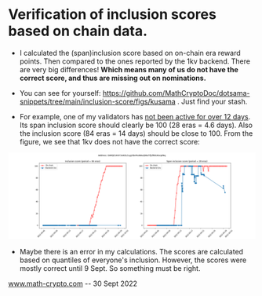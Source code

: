 # Verification of inclusion scores based on chain data.

- I calculated the (span)inclusion score based on on-chain era reward points. Then compared to the ones reported by the 1kv backend. There are very big 
differences! **Which means many of us do not have the correct score, and thus are missing out on nominations.**

- You can see for yourself: https://github.com/MathCryptoDoc/dotsama-snippets/tree/main/inclusion-score/figs/kusama . Just find your stash.

- For example, one of my validators has [not been active for over 12 
days](https://kusama.subscan.io/validator/EARQCUK4Y3oN3LCuyjriBxPesNAuQWa7ifjsfNSU6srpFAq?tab=era). Its span inclusion score should clearly be 100 (28 eras 
= 4.6 days). Also the inclusion score (84 eras = 14 days) should be close to 100. From the figure, we see that 1kv does not have the correct score:
 
![figure](https://github.com/MathCryptoDoc/dotsama-snippets/blob/main/inclusion-score/figs/kusama/EARQCUK4Y3oN3LCuyjriBxPesNAuQWa7ifjsfNSU6srpFAq.png)

- Maybe there is an error in my calculations. The scores are calculated based on quantiles of everyone's inclusion. However, the scores were mostly correct 
until 9 Sept. So something must be right.


www.math-crypto.com -- 30 Sept 2022

